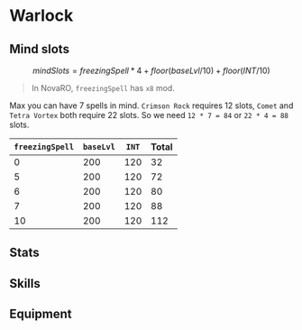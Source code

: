 # Warlock

## Mind slots

```math
mindSlots = freezingSpell * 4 + floor(baseLvl / 10) + floor (INT / 10)
```

> In NovaRO, `freezingSpell` has `x8` mod.

Max you can have 7 spells in mind.
`Crimson Rock` requires 12 slots,
`Comet` and `Tetra Vortex` both require 22 slots.
So we need `12 * 7 = 84` or `22 * 4 = 88` slots.

| `freezingSpell` | `baseLvl` | `INT` | Total |
| --------------- | --------- | ----- | ----- |
| 0               | 200       | 120   | 32    |
| 5               | 200       | 120   | 72    |
| 6               | 200       | 120   | 80    |
| 7               | 200       | 120   | 88    |
| 10              | 200       | 120   | 112   |

## Stats

## Skills

## Equipment
